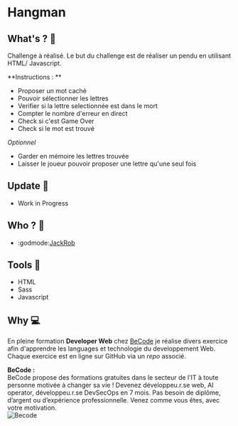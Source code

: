 # Hangman

## **What's ? :mag_right:**
Challenge à réalisé. 
Le but du challenge est de réaliser un pendu en utilisant HTML/ Javascript.

**Instructions : **  
- Proposer un mot caché
- Pouvoir sélectionner les lettres
- Verifier si la lettre selectionnée est dans le mort
- Compter le nombre d'erreur en direct
- Check si c'est Game Over
- Check si le mot est trouvé
  
 *Optionnel*
 - Garder en mémoire les lettres trouvée
 - Laisser le joueur pouvoir proposer une lettre qu'une seul fois

## **Update :scroll:**  
  - Work in Progress

## **Who ? :busts_in_silhouette:**
- :godmode:[JackRob](https://github.com/JackRob)

## **Tools :wrench:** 
- HTML
- Sass
- Javascript

## **Why :computer:**
En pleine formation **Developer Web** chez [BeCode](https://becode.org/) je réalise divers exercice afin d'apprendre les languages et technologie du developpement Web. Chaque exercice est en ligne sur GitHub via un *repo* associé.  
 
**BeCode :**    
BeCode propose des formations gratuites dans le secteur de l’IT à toute personne motivée à changer sa vie ! Devenez développeu.r.se web, AI operator, développeu.r.se DevSecOps en 7 mois. Pas besoin de diplôme, d’argent ou d’expérience professionnelle. Venez comme vous êtes, avec votre motivation.  
![Becode](https://becode.org/app/uploads/2020/03/bc_mailsign_seal.png)